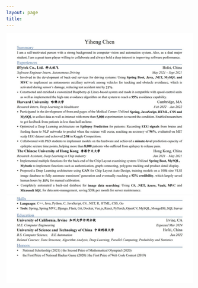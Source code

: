 ```yaml
---
layout: page
title:
---
```


![avatar](https://github.com/yihenc/yihenc.github.io/blob/main/resume1.jpg)![avatar](https://github.com/yihenc/yihenc.github.io/blob/main/resume2.jpg)

